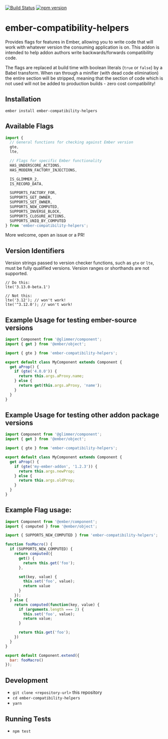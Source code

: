 [![Build Status](https://travis-ci.org/pzuraq/ember-compatibility-helpers.svg?branch=master)](https://travis-ci.org/pzuraq/ember-compatibility-helpers) [![npm version](https://badge.fury.io/js/ember-compatibility-helpers.svg)](https://badge.fury.io/js/ember-compatibility-helpers)

# ember-compatibility-helpers

Provides flags for features in Ember, allowing you to write code that will work
with whatever version the consuming application is on. This addon is intended
to help addon authors write backwards/forwards compatibility code.

The flags are replaced at build time with boolean literals (`true` or `false`)
by a Babel transform. When ran through a minifier (with dead code elimination) the entire section will be stripped, meaning that the section of code which is not used
will not be added to production builds - zero cost compatibility!

## Installation

```
ember install ember-compatibility-helpers
```

## Available Flags

```js
import {
  // General functions for checking against Ember version
  gte,
  lte,

  // Flags for specific Ember functionality
  HAS_UNDERSCORE_ACTIONS,
  HAS_MODERN_FACTORY_INJECTIONS,

  IS_GLIMMER_2,
  IS_RECORD_DATA,

  SUPPORTS_FACTORY_FOR,
  SUPPORTS_GET_OWNER,
  SUPPORTS_SET_OWNER,
  SUPPORTS_NEW_COMPUTED,
  SUPPORTS_INVERSE_BLOCK,
  SUPPORTS_CLOSURE_ACTIONS,
  SUPPORTS_UNIQ_BY_COMPUTED
} from 'ember-compatibility-helpers';
```

More welcome, open an issue or a PR!

## Version Identifiers

Version strings passed to version checker functions, such as `gte` or `lte`, must be fully qualified versions. Version ranges or shorthands are not supported.

```
// Do this:
lte('3.13.0-beta.1')

// Not this:
lte('3.12'); // won't work!
lte('^3.12.0'); // won't work!
```

## Example Usage for testing ember-source versions

```js
import Component from '@glimmer/component';
import { get } from '@ember/object';

import { gte } from 'ember-compatibility-helpers';

export default class MyComponent extends Component {
  get aProp() {
    if (gte('4.0.0')) {
      return this.args.aProxy.name;
    } else {
      return get(this.args.aProxy, 'name');
    }
  }  
}
```

## Example Usage for testing other addon package versions

```js
import Component from '@glimmer/component';
import { get } from '@ember/object';

import { gte } from 'ember-compatibility-helpers';

export default class MyComponent extends Component {
  get aProp() {
    if (gte('my-ember-addon', '1.2.3')) {
      return this.args.newProp;
    } else {
      return this.args.oldProp;
    }
  }  
}
```

## Example Flag usage:

```javascript
import Component from '@ember/component';
import { computed } from '@ember/object';

import { SUPPORTS_NEW_COMPUTED } from 'ember-compatibility-helpers';

function fooMacro() {
  if (SUPPORTS_NEW_COMPUTED) {
    return computed({
      get() {
        return this.get('foo');
      },

      set(key, value) {
        this.set('foo', value);
        return value
      }
    });
  } else {
    return computed(function(key, value) {
      if (arguments.length === 2) {
        this.set('foo', value);
        return value;
      }

      return this.get('foo');
    })
  }
}

export default Component.extend({
  bar: fooMacro()
});
```

## Development

* `git clone <repository-url>` this repository
* `cd ember-compatibility-helpers`
* `yarn`

## Running Tests

* `npm test`
